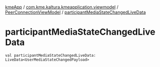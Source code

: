 [kmeApp](../../index.md) / [com.kme.kaltura.kmeapplication.viewmodel](../index.md) / [PeerConnectionViewModel](index.md) / [participantMediaStateChangedLiveData](./participant-media-state-changed-live-data.md)

# participantMediaStateChangedLiveData

`val participantMediaStateChangedLiveData: LiveData<UserMediaStateChangedPayload>`
